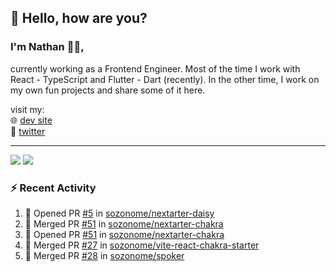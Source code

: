 ## 👋 Hello, how are you? 

### I'm Nathan 👨‍💻,

currently working as a Frontend Engineer. Most of the time I work with React - TypeScript and Flutter - Dart (recently). 
In the other time, I work on my own fun projects and share some of it here.

visit my:<br/>
🌐 [dev site](https://sznm.dev)<br/>
🦜 [twitter](https://twitter.com/sozonome)

---

![](https://komarev.com/ghpvc/?username=sozonome&color=grey)
![](https://hit.yhype.me/github/profile?user_id=17046154)

### :zap: Recent Activity

<!--START_SECTION:activity-->
1. 💪 Opened PR [#5](https://github.com/sozonome/nextarter-daisy/pull/5) in [sozonome/nextarter-daisy](https://github.com/sozonome/nextarter-daisy)
2. 🎉 Merged PR [#51](https://github.com/sozonome/nextarter-chakra/pull/51) in [sozonome/nextarter-chakra](https://github.com/sozonome/nextarter-chakra)
3. 💪 Opened PR [#51](https://github.com/sozonome/nextarter-chakra/pull/51) in [sozonome/nextarter-chakra](https://github.com/sozonome/nextarter-chakra)
4. 🎉 Merged PR [#27](https://github.com/sozonome/vite-react-chakra-starter/pull/27) in [sozonome/vite-react-chakra-starter](https://github.com/sozonome/vite-react-chakra-starter)
5. 🎉 Merged PR [#28](https://github.com/sozonome/spoker/pull/28) in [sozonome/spoker](https://github.com/sozonome/spoker)
<!--END_SECTION:activity-->
